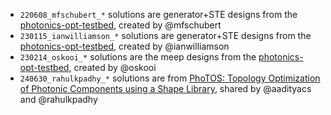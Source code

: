 - `220608_mfschubert_*` solutions are generator+STE designs from the [photonics-opt-testbed](https://github.com/NanoComp/photonics-opt-testbed/tree/main/waveguide_mode_converter), created by @mfschubert
- `230115_ianwilliamson_*` solutions are generator+STE designs from the [photonics-opt-testbed](https://github.com/NanoComp/photonics-opt-testbed/tree/main/waveguide_mode_converter), created by @ianwilliamson
- `230214_oskooi_*` solutions are the meep designs from the [photonics-opt-testbed](https://github.com/NanoComp/photonics-opt-testbed/tree/main/waveguide_mode_converter), created by @oskooi
- `240630_rahulkpadhy_*` solutions are from [PhoTOS: Topology Optimization of Photonic Components using a Shape Library](https://arxiv.org/abs/2407.00845), shared by @aadityacs and @rahulkpadhy
